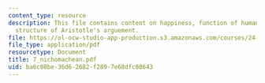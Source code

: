 ```yaml
---
content_type: resource
description: This file contains content on happiness, function of human beings and
  structure of Aristotle's arguement.
file: https://ol-ocw-studio-app-production.s3.amazonaws.com/courses/24-01-classics-in-western-philosophy-spring-2006/ba6c08be36d62682f2897e68dfc08643_7_nichomachean.pdf
file_type: application/pdf
resourcetype: Document
title: 7_nichomachean.pdf
uid: ba6c08be-36d6-2682-f289-7e68dfc08643
---
```

